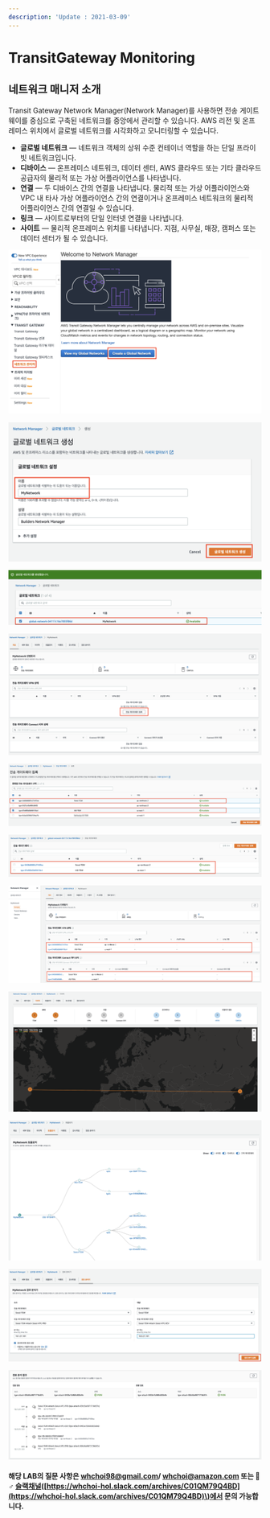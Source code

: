 ```yaml
---
description: 'Update : 2021-03-09'
---
```


# TransitGateway Monitoring

## 네트워크 매니저 소개

Transit Gateway Network Manager\(Network Manager\)를 사용하면 전송 게이트웨이를 중심으로 구축된 네트워크를 중앙에서 관리할 수 있습니다. AWS 리전 및 온프레미스 위치에서 글로벌 네트워크를 시각화하고 모니터링할 수 있습니다.

* **글로벌 네트워크** — 네트워크 객체의 상위 수준 컨테이너 역할을 하는 단일 프라이빗 네트워크입니다.
* **디바이스** — 온프레미스 네트워크, 데이터 센터, AWS 클라우드 또는 기타 클라우드 공급자의 물리적 또는 가상 어플라이언스를 나타냅니다.
* **연결** — 두 디바이스 간의 연결을 나타냅니다. 물리적 또는 가상 어플라이언스와 VPC 내 타사 가상 어플라이언스 간의 연결이거나 온프레미스 네트워크의 물리적 어플라이언스 간의 연결일 수 있습니다.
* **링크** — 사이트로부터의 단일 인터넷 연결을 나타냅니다.
* **사이트** — 물리적 온프레미스 위치를 나타냅니다. 지점, 사무실, 매장, 캠퍼스 또는 데이터 센터가 될 수 있습니다.



![](.gitbook/assets/image%20%28142%29.png)

![](.gitbook/assets/image%20%28126%29.png)

![](.gitbook/assets/image%20%28109%29.png)

![](.gitbook/assets/image%20%28123%29.png)

![](.gitbook/assets/image%20%28145%29.png)

![](.gitbook/assets/image%20%28115%29.png)

![](.gitbook/assets/image%20%28120%29.png)

![](.gitbook/assets/image%20%28131%29.png)

![](.gitbook/assets/image%20%28121%29.png)

![](.gitbook/assets/image%20%28117%29.png)

![](.gitbook/assets/image%20%28110%29.png)

#### 해당 LAB의 질문 사항은 whchoi98@gmail.com/ whchoi@amazon.com 또는 🙋♂ [슬랙채널](https://whchoi-hol.slack.com/archives/C01QM79Q4BD)\([https://whchoi-hol.slack.com/archives/C01QM79Q4BD](https://whchoi-hol.slack.com/archives/C01QM79Q4BD)\)에서 문의 가능합니다. 

